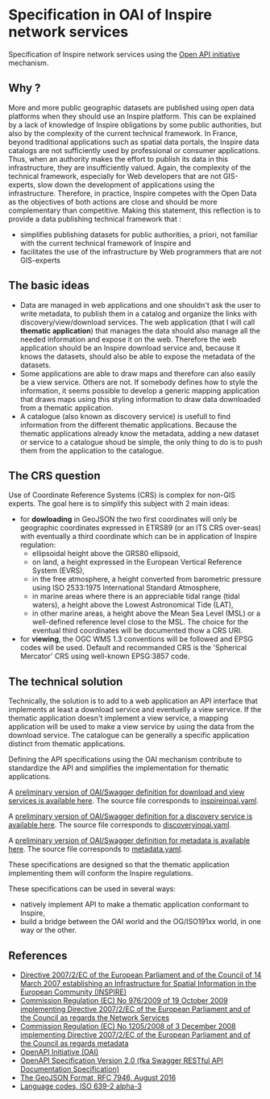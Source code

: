 # Specification in OAI of Inspire network services

Specification of Inspire network services using the [Open API initiative](https://www.openapis.org/) mechanism.

## Why ?

More and more public geographic datasets are published using open data platforms when they should use an Inspire platform.
This can be explained by a lack of knowledge of Inspire obligations by some public authorities, but also by the complexity of the current technical framework.
In France, beyond traditional applications such as spatial data portals, the Inspire data catalogs are not sufficiently used by professional or consumer applications.
Thus, when an authority makes the effort to publish its data in this infrastructure, they are insufficiently valued. Again, the complexity of the technical framework, especially for Web developers that are not GIS-experts, slow down the development of applications using the infrastructure.
Therefore, in practice, Inspire competes with the Open Data as the objectives of both actions are close and should be more complementary than competitive.
  Making this statement, this reflection is to provide a data publishing technical framework that :
  * simplifies publishing datasets for public authorities, a priori, not familiar with the current technical framework of Inspire and
  * facilitates the use of the infrastructure by Web programmers that are not GIS-experts

## The basic ideas

* Data are managed in web applications and one shouldn't ask the user to write metadata, to publish them in a catalog
  and organize the links with discovery/view/download services.
  The web application (that I will call **thematic application**) that manages the data should also manage all the needed
  information and expose it on the web.
  Therefore the web application should be an Inspire download service
  and, because it knows the datasets, should also be able to expose the metadata of the datasets.
* Some applications are able to draw maps and therefore can also easily be a view service.
  Others are not. If somebody defines how to style the information, it seems possible to develop a generic mapping
  application that draws maps using this styling information to draw data downloaded from a thematic application.
* A catalogue (also known as discovery service) is usefull to find information from the different thematic applications.
  Because the thematic applications already know the metadata, adding a new dataset or service to a catalogue shoud be
  simple, the only thing to do is to push them from the application to the catalogue.

## The CRS question

Use of Coordinate Reference Systems (CRS) is complex for non-GIS experts.
The goal here is to simplify this subject with 2 main ideas:

* for **dowloading** in GeoJSON the two first coordinates will only be geographic coordinates expressed in ETRS89
  (or an ITS CRS over-seas)
  with eventually a third coordinate which can be in application of Inspire regulation:
    * ellipsoidal height above the GRS80 ellipsoid,
    * on land, a height expressed in the European Vertical Reference System (EVRS),
    * in the free atmosphere, a height converted from barometric pressure using ISO 2533:1975 International Standard
      Atmosphere,
    * in marine areas where there is an appreciable tidal range (tidal waters), a height above the Lowest Astronomical
      Tide (LAT),
    * in other marine areas, a height above the Mean Sea Level (MSL) or a well-defined reference level close to the MSL.
  The choice for the eventual third coordinates will be documented thow a CRS URI.
* for **viewing**, the OGC WMS 1.3 conventions will be followed and EPSG codes will be used.
  Default and recommanded CRS is the 'Spherical Mercator' CRS using well-known EPSG:3857 code.

## The technical solution

Technically, the solution is to add to a web application an API interface that implements at least a download service
and eventuelly a view service.
If the thematic application doesn't implement a view service, a mapping application will be used to make a view service
by using the data from the download service.
The catalogue can be generally a specific application distinct from thematic applications.

Defining the API specifications using the OAI mechanism contribute to standardize the API
and simplifies the implementation for thematic applications.

A [preliminary version of OAI/Swagger definition for download and view services is available here](https://app.swaggerhub.com/apis/benoitdavidfr/inspireinoai).
The source file corresponds to
[inspireinoai.yaml](https://raw.githubusercontent.com/benoitdavidfr/inspireinoai/master/inspireinoai.yaml).

A [preliminary version of OAI/Swagger definition for a discovery service is available here](https://app.swaggerhub.com/apis/benoitdavidfr/discoveryinoai).
The source file corresponds to
[discoveryinoai.yaml](https://raw.githubusercontent.com/benoitdavidfr/inspireinoai/master/discoveryinoai.yaml).

A [preliminary version of OAI/Swagger definition for metadata is available here](https://app.swaggerhub.com/apis/benoitdavidfr/metadatainoai).
The source file corresponds to
[metadata.yaml](https://raw.githubusercontent.com/benoitdavidfr/inspireinoai/master/metadata.yaml).

These specifications are designed so that the thematic application implementing them will conform
the Inspire regulations.

These specifications can be used in several ways:
  * natively implement API to make a thematic application conformant to Inspire,
  * build a bridge between the OAI world and the OG/ISO191xx world, in one way or the other.

## References

* [Directive 2007/2/EC of the European Parliament and of the Council of 14 March 2007 establishing an Infrastructure
  for Spatial Information in the European Community (INSPIRE)](http://data.europa.eu/eli/dir/2007/2/oj)
* [Commission Regulation (EC) No 976/2009 of 19 October 2009 implementing Directive 2007/2/EC of the European
  Parliament and of the Council as regards the Network Services ](http://data.europa.eu/eli/reg/2009/976/2014-12-31)
* [Commission Regulation (EC) No 1205/2008 of 3 December 2008 implementing Directive 2007/2/EC of the European
  Parliament and of the Council as regards metadata](http://data.europa.eu/eli/reg/2008/1205/oj)
* [OpenAPI Initiative (OAI)](https://www.openapis.org/)
* [OpenAPI Specification Version 2.0 (fka Swagger RESTful API Documentation 
  Specification)](https://github.com/OAI/OpenAPI-Specification/blob/master/versions/2.0.md)
* [The GeoJSON Format, RFC 7946, August 2016](https://tools.ietf.org/html/rfc7946)
* [Language codes, ISO 639-2 alpha-3](https://fr.wikipedia.org/wiki/Liste_des_codes_ISO_639-2)
  